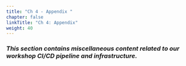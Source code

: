 ```yaml
---
title: "Ch 4 - Appendix "
chapter: false
linkTitle: "Ch 4: Appendix"
weight: 40
---
```


### ***This section contains miscellaneous content related to our workshop CI/CD pipeline and infrastructure.***
